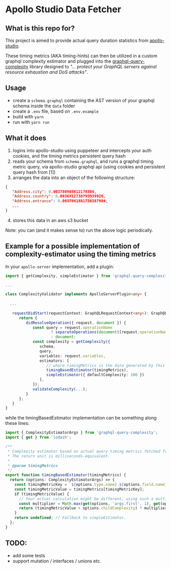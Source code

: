# Apollo Studio Data Fetcher

## What is this repo for?

This project is aimed to provide actual query duration statistics from [apollo-studio](https://studio.apollographql.com/).

These timing metrics (AKA timing-hints) can then be utilized in a custom graphql complexity estimator and plugged into the
[graphql-query-complexity](https://github.com/slicknode/graphql-query-complexity) library designed to 
_"... protect your GraphQL servers against resource exhaustion and DoS attacks"_.


## Usage

* create a `schema.graphql` containing the AST version of your graphql schema inside the `data` folder
* create a `.env` file, based on `.env.example`
* build with `yarn`
* run with `yarn run`


## What it does

1. logins into apollo-studio using puppeteer and intercepts your auth cookies, and the timing metrics persistent query hash
2. reads your schema from `schema.graphql`, and runs a graphql timing metric query, via apollo-studio graphql api 
   (using cookies and persistent query hash from [1])
3. arranges the data into an object of the following structure:
```json
{
   "Address.city": 0.003780965612170304,
   "Address.country": 0.0036712738793939926,
   "Address.entrance": 0.0037941881736387904,
   ...
}
```
4. stores this data in an aws s3 bucket

Note: you can (and it makes sense to) run the above logic periodically.


## Example for a possible implementation of complexity-estimator using the timing metrics

In your `apollo-server` implementation, add a plugin:

```typescript
import { getComplexity, simpleEstimator } from 'graphql-query-complexity';

...

class ComplexityValidator implements ApolloServerPlugin<any> {
  
  ...
   
   requestDidStart(requestContext: GraphQLRequestContext<any>): GraphQLRequestListener<any> | void {
      return {
         didResolveOperation({ request, document }) {
            const query = request.operationName
                    ? separateOperations(document)[request.operationName]
                    : document;
            const complexity = getComplexity({
               schema,
               query,
               variables: request.variables,
               estimators: [
                  // where timingMetrics is the data generated by this (apollo-studio-data-fetcher) project
                  timingBasedEstimator(timingMetrics), 
                  simpleEstimator({ defaultComplexity: 100 })
               ],
            });
            validateComplexity(...);
         }
      };
   }
}
```

while the timingBasedEstimator implementation can be something along these lines:

```typescript
import { ComplexityEstimatorArgs } from 'graphql-query-complexity';
import { get } from 'lodash';

/**
 * Complexity estimator based on actual query timing metrics fetched from apollo-studio.
 * The return unit is milliseconds-equivalent.
 *
 * @param timingMetrics
 */
export function timingBasedEstimator(timingMetrics) {
  return (options: ComplexityEstimatorArgs) => {
    const timingMetricKey = `${options.type.name}.${options.field.name}`;
    const timingMetricValue = timingMetrics[timingMetricKey];
    if (timingMetricValue) {
      // Your actual calculation might be different, using such a multiplier, is just an examle.
      const multiplier = Math.max(get(options, 'args.first', 1), get(options, 'args.last', 1));
      return (timingMetricValue + options.childComplexity) * multiplier;
    }
    return undefined; // Fallback to simpleEstimator.
  };
}

```


## TODO:

* add some tests
* support mutation / interfaces / unions etc.

